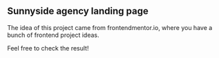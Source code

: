 ## Sunnyside agency landing page

The idea of this project came from frontendmentor.io, where you have a bunch of frontend project ideas. 

Feel free to check the result!
